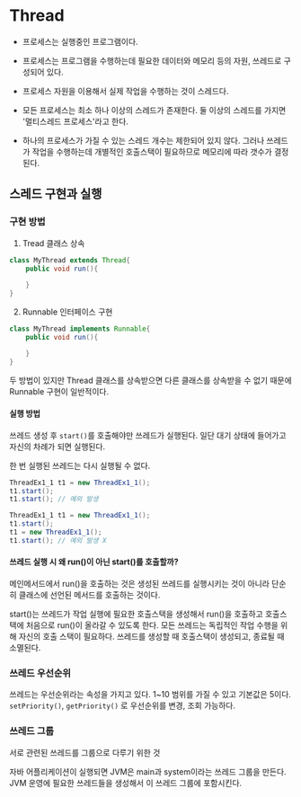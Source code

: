 # Thread

- 프로세스는 실행중인 프로그램이다.
- 프로세스는 프로그램을 수행하는데 필요한 데이터와 메모리 등의 자원, 쓰레드로 구성되어 있다.
- 프로세스 자원을 이용해서 실제 작업을 수행하는 것이 스레드다.

- 모든 프로세스는 최소 하나 이상의 스레드가 존재한다. 둘 이상의 스레드를 가지면 '멀티스레드 프로세스'라고 한다.

- 하나의 프로세스가 가질 수 있는 스레드 개수는 제한되어 있지 않다. 그러나 쓰레드가 작업을 수행하는데 개별적인 호출스택이 필요하므로 메모리에 따라 갯수가 결정된다.

## 스레드 구현과 실행

### 구현 방법

1. Tread 클래스 상속
```java
class MyThread extends Thread{
    public void run(){
        
    }
}
```   

2. Runnable 인터페이스 구현
```java
class MyThread implements Runnable{
    public void run(){

    }
}

```
두 방법이 있지만 Thread 클래스를 상속받으면 다른 클래스를 상속받을 수 없기 때문에 Runnable 구현이 일반적이다.

#### 실행 방법

쓰레드 생성 후 `start()`를 호출해야만 쓰레드가 실행된다. 일단 대기 상태에 들어가고 자신의 차례가 되면 실행된다.

한 번 실행된 쓰레드는 다시 실행될 수 없다.

```java
ThreadEx1_1 t1 = new ThreadEx1_1();
t1.start();
t1.start(); // 예외 발생

```

```java
ThreadEx1_1 t1 = new ThreadEx1_1();
t1.start();
t1 = new ThreadEx1_1();
t1.start(); // 예외 발생 X

```

#### 쓰레드 실행 시 왜 run()이 아닌 start()를 호출할까?

메인메서드에서 run()을 호출하는 것은 생성된 쓰레드를 실행시키는 것이 아니라 단순히 클래스에 선언된 메서드를 호출하는 것이다.

start()는 쓰레드가 작업 실행에 필요한 호출스택을 생성해서 run()을 호출하고 호출스택에 처음으로 run()이 올라갈 수 있도록 한다. 
모든 쓰레드는 독립적인 작업 수행을 위해 자신의 호출 스택이 필요하다. 쓰레드를 생성할 때 호출스택이 생성되고, 종료될 때 소멸된다.


### 쓰레드 우선순위

쓰레드는 우선순위라는 속성을 가지고 있다. 1~10 범위를 가질 수 있고 기본값은 5이다.
`setPriority()`, `getPriority()` 로 우선순위를 변경, 조회 가능하다.

### 쓰레드 그룹

서로 관련된 쓰레드를 그룹으로 다루기 위한 것

자바 어플리케이션이 실행되면 JVM은 main과 system이라는 쓰레드 그룹을 만든다.
JVM 운영에 필요한 쓰레드들을 생성해서 이 쓰레드 그룹에 포함시킨다.


